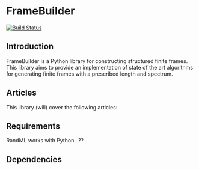 # FrameBuilder
[![Build Status](https://travis-ci.org/AyoubBelhadji/FrameBuilder.svg?branch=master)](https://travis-ci.org/AyoubBelhadji/FrameBuilder)


## Introduction
FrameBuilder is a Python library for constructing structured finite frames.
This library aims to provide an implementation of state of the art algorithms for generating finite frames with a prescribed length and spectrum.

## Articles
This library (will) cover the following articles:


## Requirements

RandML works with Python ..??


## Dependencies

